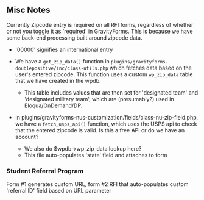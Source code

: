 ## Misc Notes

Currently Zipcode entry is required on all RFI forms, regardless of whether or not you toggle it as 'required' in GravityForms. This is because we have some back-end processing built around zipcode data.
- '00000' signifies an international entry
- We have a `get_zip_data()` function in `plugins/gravityforms-doublepositive/inc/class-utils.php` which fetches data based on the user's entered zipcode. This function uses a custom `wp_zip_data` table that we have created in the wpdb.
	- This table includes values that are then set for 'designated team' and 'designated military team', which are (presumably?) used in Eloqua/OnDemand/DP.

- In plugins/gravityforms-nus-customization/fields/class-nu-zip-field.php, we have a `fetch_usps_api()` function, which uses the USPS api to check that the entered zipcode is valid. Is this a free API or do we have an account?
	- We also do $wpdb->wp_zip_data lookup here?
	- This file auto-populates 'state' field and attaches to form


### Student Referral Program
Form #1 generates custom URL, form #2 RFI that auto-populates custom 'referral ID' field based on URL parameter